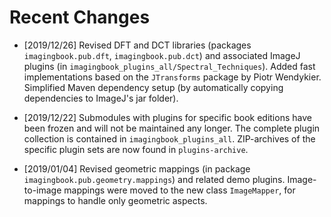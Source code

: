# Recent Changes

* [2019/12/26] Revised DFT and DCT libraries (packages ``imagingbook.pub.dft``, ``imagingbook.pub.dct``) and associated ImageJ plugins (in ``imagingbook_plugins_all/Spectral_Techniques``). Added fast implementations based on the ``JTransforms`` package by Piotr Wendykier. Simplified Maven dependency setup (by automatically copying dependencies to ImageJ's jar folder).

* [2019/12/22] Submodules with plugins for specific book editions have been frozen and
will not be maintained any longer. The complete plugin collection is contained in
``imagingbook_plugins_all``. ZIP-archives of the specific plugin sets are now found in
``plugins-archive``.

* [2019/01/04] Revised geometric mappings (in package ``imagingbook.pub.geometry.mappings``) and related demo plugins. Image-to-image mappings were moved to the new class ``ImageMapper``, for mappings to handle only geometric aspects.
